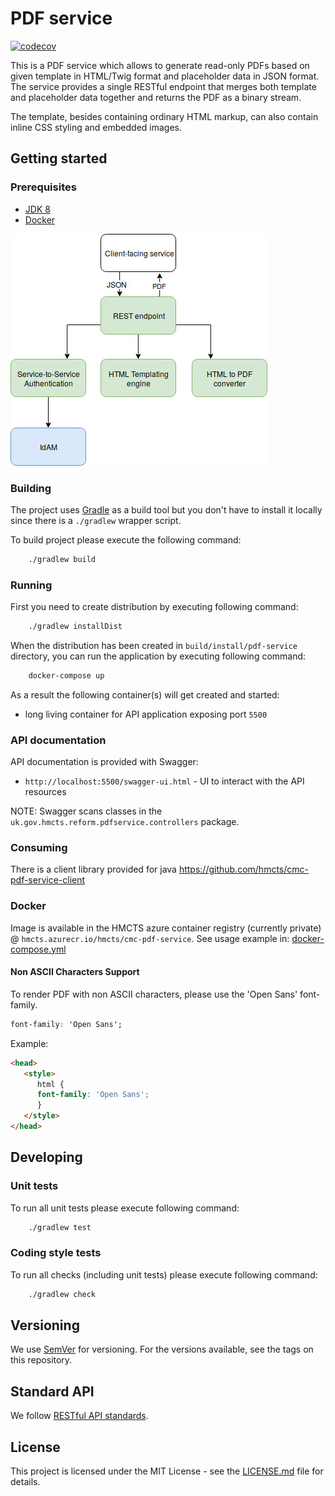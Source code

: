 # PDF service
 
[![codecov](https://codecov.io/gh/hmcts/cmc-pdf-service/branch/master/graph/badge.svg)](https://codecov.io/gh/hmcts/cmc-pdf-service)

This is a PDF service which allows to generate read-only PDFs based on given template in HTML/Twig format and 
placeholder data in JSON format. 
The service provides a single RESTful endpoint that merges both template and placeholder data together and 
returns the PDF as a binary stream.

The template, besides containing ordinary HTML markup, can also contain inline CSS styling and embedded images.

## Getting started

### Prerequisites

- [JDK 8](https://www.oracle.com/java)
- [Docker](https://www.docker.com)

![diagram](docs/component-diagram.jpg)

### Building

The project uses [Gradle](https://gradle.org) as a build tool but you don't have to install it locally since there is a
`./gradlew` wrapper script.

To build project please execute the following command:

```bash
    ./gradlew build
```

### Running

First you need to create distribution by executing following command:

```bash
    ./gradlew installDist
```

When the distribution has been created in `build/install/pdf-service` directory, 
you can run the application by executing following command:

```bash
    docker-compose up
```

As a result the following container(s) will get created and started:
 - long living container for API application exposing port `5500`

### API documentation

API documentation is provided with Swagger:
 - `http://localhost:5500/swagger-ui.html` - UI to interact with the API resources

NOTE: Swagger scans classes in the `uk.gov.hmcts.reform.pdfservice.controllers` package.

### Consuming
There is a client library provided for java https://github.com/hmcts/cmc-pdf-service-client

### Docker
Image is available in the HMCTS azure container registry (currently private) @ `hmcts.azurecr.io/hmcts/cmc-pdf-service`. See usage example in: [docker-compose.yml](docker-compose.yml)

#### Non ASCII Characters Support

To render PDF with non ASCII characters, please use the 'Open Sans' font-family.

```css
font-family: 'Open Sans';
```

Example:

```html
<head>
   <style>
      html {
      font-family: 'Open Sans';
      }
   </style>
</head>

```

## Developing

### Unit tests

To run all unit tests please execute following command:

```bash
    ./gradlew test
```

### Coding style tests

To run all checks (including unit tests) please execute following command:

```bash
    ./gradlew check
```

## Versioning

We use [SemVer](http://semver.org/) for versioning.
For the versions available, see the tags on this repository.

## Standard API

We follow [RESTful API standards](https://hmcts.github.io/restful-api-standards/).

## License

This project is licensed under the MIT License - see the [LICENSE.md](LICENSE) file for details.
